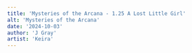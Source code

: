 ```yaml
---
title: 'Mysteries of the Arcana - 1.25 A Lost Little Girl'
alt: 'Mysteries of the Arcana'
date: '2024-10-03'
author: 'J Gray'
artist: 'Keira'
---
```

